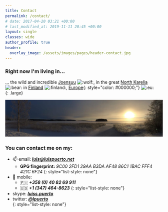 ```yaml
---
title: Contact
permalink: /contact/
# date: 2017-04-20 03:21 +00:00
# last_modified_at: 2019-11-11 20:45 +00:00
layout: single
classes: wide
author_profile: true
header:
  overlay_image: /assets/images/pages/header-contact.jpg
---
```


### Right now I'm living in… 

… the wild and incredible <a style="color: #000000;" href="https://en.wikipedia.org/wiki/Joensuu">Joensuu</a> <img class="emoji" title=":wolf:" alt=":wolf:" src="https://emojipedia-us.s3.dualstack.us-west-1.amazonaws.com/thumbs/120/apple/155/wolf-face_1f43a.png" height="30" width="30">, in the great <a style="color: #000000;" href="https://en.wikipedia.org/wiki/North_Karelia">North Karelia</a> <img class="emoji" title=":bear:" alt=":bear:" src="https://emojipedia-us.s3.dualstack.us-west-1.amazonaws.com/thumbs/120/apple/155/bear-face_1f43b.png" height="30" width="30"> in <a style="color: #000000;" href="https://en.wikipedia.org/wiki/Finland">Finland</a> <img class="emoji" title=":finland:" alt=":finland:" src="https://github.githubassets.com/images/icons/emoji/unicode/1f1eb-1f1ee.png" height="30" width="30">, [Europe](https://en.wikipedia.org/wiki/European_Union){: style="color: #000000;"} <img class="emoji" title=":eu:" alt=":eu:" src="https://github.githubassets.com/images/icons/emoji/unicode/1f1ea-1f1fa.png" height="30" width="30">   
{: .large} 

![](/assets/images/pages/joensuu-banner.jpg)

<!-- ### However I'm right now temporally visiting...  -->

<!-- … the old and imperial <a style="color: #000000;" href="https://en.wikipedia.org/wiki/Vienna">Vienna</a> <img class="emoji" title=":european_castle:" alt=":european_castle:" src="https://emojipedia-us.s3.dualstack.us-west-1.amazonaws.com/thumbs/120/apple/155/european-castle_1f3f0.png" height="30" width="30">, the heard of the <a style="color: #000000;" href="https://en.wikipedia.org/wiki/Central_Europe">Central Europe</a> in the mountainous <img class="emoji" title=":mountain_snow:" alt=":mountain_snow:" src="https://emojipedia-us.s3.dualstack.us-west-1.amazonaws.com/thumbs/120/apple/155/snow-capped-mountain_1f3d4.png" height="30" width="30">  <a style="color: #000000;" href="https://en.wikipedia.org/wiki/Austria">Austria</a> <img class="emoji" title=":austria:" alt=":austria:" src="https://github.githubassets.com/images/icons/emoji/unicode/1f1e6-1f1f9.png" height="30" width="30">, [Europe](https://en.wikipedia.org/wiki/European_Union){: style="color: #000000;"} <img class="emoji" title=":eu:" alt=":eu:" src="https://github.githubassets.com/images/icons/emoji/unicode/1f1ea-1f1fa.png" height="30" width="30">  
{: .large} -->

<!-- … in the incredible [Corvallis](https://en.wikipedia.org/wiki/Corvallis,_Oregon){: style="color: #000000;"} <img class="emoji" title=":cowboy_hat_face:" alt=":cowboy_hat_face:" src="https://github.githubassets.com/images/icons/emoji/unicode/1f920.png" height="30" width="30"> [Oregon](https://en.wikipedia.org/wiki/Oregon){: style="color: #000000;"}, on the green and great [Pacific Northwest](https://en.wikipedia.org/wiki/Pacific_Northwest){: style="color: #000000;"} <img class="emoji" title=":evergreen_tree:" alt=":evergreen_tree:" src="https://github.githubassets.com/images/icons/emoji/unicode/1f332.png" height="30" width="30"> of the [United States](https://en.wikipedia.org/wiki/United_States){: style="color: #000000;"} <img class="emoji" title=":us:" alt=":us:" src="https://github.githubassets.com/images/icons/emoji/unicode/1f1fa-1f1f8.png" height="30" width="30">.    
{: .large} -->

### You can contact me on my:

  * :mailbox: email: ***[luis@luispuerto.net](mailto:luis@luispuerto.net)***   
      * <i class="fas fa-fingerprint"></i> **GPG fingerprint:** *9C00 2FD1 29AA B3DA AF48  86C1 1BAC FFF4 421C 6F24*
      {: style="list-style: none"}
  * :iphone: mobile: 
      * :finland: ***+358 (0) 40 82 69 911*** <i class="fas fa-comment" style="color: #7D7D7D"></i> <i class="fab fa-apple" style="color: #7D7D7D"></i> <i class="fab fa-whatsapp-square" style="color: #1EBEA5"></i> <i class="fab fa-telegram" style="color: #0088CC"></i>
      * :us: ***+1 (347) 464-8623*** <i class="fab fa-google" style="color: #db3236"></i> <i class="fas fa-robot" style="color: #4885ed"></i>
      {: style="list-style: none"}
  * <i class="fab fa-skype" style="color: #00AFF0"></i> skype: ***[luiss.puerto](skype:luiss.puerto?chat)***
  * <i class="fab fa-twitter"></i> twitter: ***[@lpuerto](https://twitter.com/lpuerto)***   
{: style="list-style: none"}
